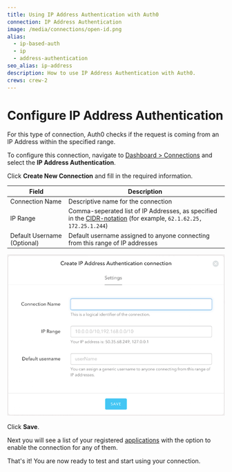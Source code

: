 ```yaml
---
title: Using IP Address Authentication with Auth0
connection: IP Address Authentication
image: /media/connections/open-id.png
alias:
  - ip-based-auth
  - ip
  - address-authentication
seo_alias: ip-address
description: How to use IP Address Authentication with Auth0.
crews: crew-2
---
```

# Configure IP Address Authentication

For this type of connection, Auth0 checks if the request is coming from an IP Address within the specified range. 

To configure this connection, navigate to [Dashboard > Connections](${manage_url}/#/connections/enterprise) and select the __IP Address Authentication__.

Click __Create New Connection__ and fill in the required information.

Field | Description
------|------------
Connection Name | Descriptive name for the connection
IP Range | Comma-seperated list of IP Addresses, as specified in the [CIDR-notation](http://en.wikipedia.org/wiki/Classless_Inter-Domain_Routing) (for example, `62.1.62.25, 172.25.1.244`)
Default Username (Optional) | Default username assigned to anyone connecting from this range of IP addresses

![IP Address Configuration](/media/articles/connections/enterprise/ip-address/ip.png)

Click __Save__.

Next you will see a list of your registered [applications](${manage_url}/#/applications) with the option to enable the connection for any of them.

That's it! You are now ready to test and start using your connection.
